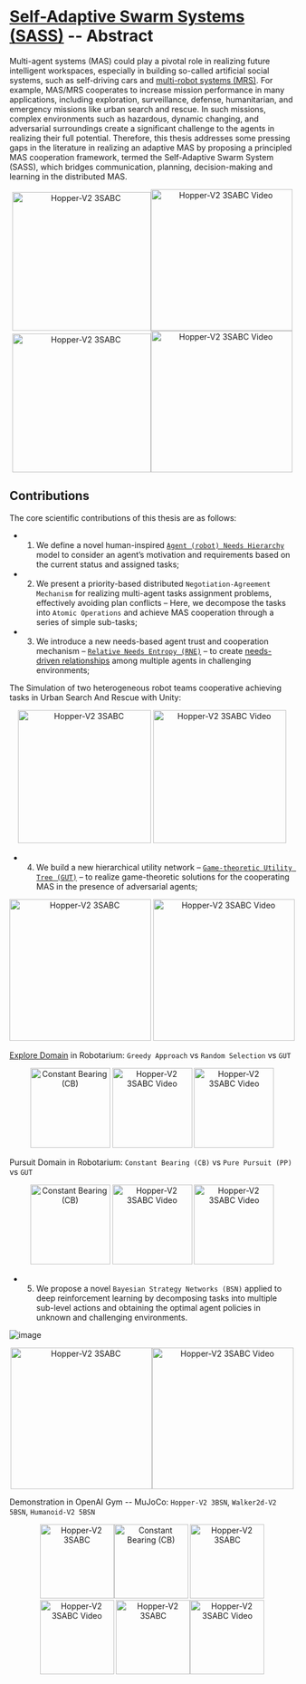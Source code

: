 # [Self-Adaptive Swarm Systems (SASS)](https://www.ijcai.org/proceedings/2021/722) -- Abstract

Multi-agent systems (MAS) could play a pivotal role in realizing future intelligent workspaces, especially in building so-called artificial social systems, such as self-driving cars and [multi-robot systems (MRS)](https://ieeexplore.ieee.org/abstract/document/8901075). For example, MAS/MRS cooperates to increase mission performance in many applications, including exploration, surveillance, defense, humanitarian, and emergency missions like urban search and rescue. In such missions, complex environments such as hazardous, dynamic changing, and adversarial surroundings create a significant challenge to the agents in realizing their full potential. Therefore, this thesis addresses some pressing gaps in the literature in realizing an adaptive MAS by proposing a principled MAS cooperation framework, termed the Self-Adaptive Swarm System (SASS), which bridges communication, planning, decision-making and learning in the distributed MAS.

<div align = center>
<img src="https://github.com/RickYang2016/Qin-Yang-PhD-Dissertation-SASS/blob/main/figures/sass.png" height="245" alt="Hopper-V2 3SABC"><img src="https://github.com/RickYang2016/Qin-Yang-PhD-Dissertation-SASS/blob/main/figures/sass.gif" height="250" alt="Hopper-V2 3SABC Video"/>
</div>

<div align = center>
<img src="https://github.com/RickYang2016/Qin-Yang-PhD-Dissertation-SASS/blob/main/figures/sass-framework.png" height="245" alt="Hopper-V2 3SABC"><img src="https://github.com/RickYang2016/Qin-Yang-PhD-Dissertation-SASS/blob/main/figures/gut.gif" height="250" alt="Hopper-V2 3SABC Video"/>
</div>

## Contributions

The core scientific contributions of this thesis are as follows: 
* 1) We define a novel human-inspired [`Agent (robot) Needs Hierarchy`](https://ieeexplore.ieee.org/abstract/document/9283249) model to consider an agent’s motivation and requirements based on the current status and assigned tasks; 
* 2) We present a priority-based distributed `Negotiation-Agreement Mechanism` for realizing multi-agent tasks assignment problems, effectively avoiding plan conflicts – Here, we decompose the tasks into `Atomic Operations` and achieve MAS cooperation through a series of simple sub-tasks; 
* 3) We introduce a new needs-based agent trust and cooperation mechanism – [`Relative Needs Entropy (RNE)`](https://ieeexplore.ieee.org/abstract/document/9659187) – to create [needs-driven relationships](https://ieeexplore.ieee.org/abstract/document/9292570) among multiple agents in challenging environments; 

The Simulation of two heterogeneous robot teams cooperative achieving tasks in Urban Search And Rescue with Unity:
<div align = center>
<img src="https://github.com/RickYang2016/PhD-Dissertation-SASS/blob/main/figures/rne.png" height="235" alt="Hopper-V2 3SABC">   <img src="https://github.com/RickYang2016/PhD-Dissertation-SASS/blob/main/figures/rne.gif" height="235" alt="Hopper-V2 3SABC Video"/>
</div>

* 4) We build a new hierarchical utility network – [`Game-theoretic Utility Tree (GUT)`](https://arxiv.org/abs/2004.10950) – to realize game-theoretic solutions for the cooperating MAS in the presence of adversarial agents; 

<div align = center>
<img src="https://github.com/RickYang2016/PhD-Dissertation-SASS/blob/main/figures/gut.jpg" height="250" alt="Hopper-V2 3SABC">   <img src="https://github.com/RickYang2016/PhD-Dissertation-SASS/blob/main/figures/gut_s.gif" height="250" alt="Hopper-V2 3SABC Video"/>
</div>

[Explore Domain](https://arxiv.org/abs/2004.10950) in Robotarium: `Greedy Approach`        vs        `Random Selection`        vs          `GUT`
<div align = center>
<img src="https://github.com/RickYang2016/PhD-Dissertation-SASS/blob/main/figures/greedy.gif" height="141" title="Constant Bearing (CB)">   <img src="https://github.com/RickYang2016/PhD-Dissertation-SASS/blob/main/figures/random.gif" height="141" alt="Hopper-V2 3SABC Video">      <img src="https://github.com/RickYang2016/PhD-Dissertation-SASS/blob/main/figures/gut_explore.gif" height="141" alt="Hopper-V2 3SABC Video"/>
</div>

Pursuit Domain in Robotarium: `Constant Bearing (CB)`        vs        `Pure Pursuit (PP)`        vs          `GUT`
<div align = center>
<img src="https://github.com/RickYang2016/PhD-Dissertation-SASS/blob/main/figures/cb.gif" height="141" title="Constant Bearing (CB)">   <img src="https://github.com/RickYang2016/PhD-Dissertation-SASS/blob/main/figures/pp.gif" height="141" alt="Hopper-V2 3SABC Video">      <img src="https://github.com/RickYang2016/PhD-Dissertation-SASS/blob/main/figures/gut_pursuit.gif" height="141" alt="Hopper-V2 3SABC Video"/>
</div>

* 5) We propose a novel `Bayesian Strategy Networks (BSN)` applied to deep reinforcement learning by decomposing tasks into multiple sub-level actions and obtaining the optimal agent policies in unknown and challenging environments.

![image](https://github.com/RickYang2016/PhD-Dissertation-SASS/blob/main/figures/policy_network.png)

<div align = center>
<img src="https://github.com/RickYang2016/PhD-Dissertation-SASS/blob/main/figures/walker2d.png" height="250" alt="Hopper-V2 3SABC"><img src="https://github.com/RickYang2016/PhD-Dissertation-SASS/blob/main/figures/biped_robot.gif" height="250" alt="Hopper-V2 3SABC Video"/>
</div>

Demonstration in OpenAI Gym -- MuJoCo: `Hopper-V2 3BSN`, `Walker2d-V2 5BSN`, `Humanoid-V2 5BSN`
<div align = center>
<img src="https://github.com/RickYang2016/PhD-Dissertation-SASS/blob/main/figures/hopper-v2_3bsac.png" height="131" alt="Hopper-V2 3SABC"><img src="https://github.com/RickYang2016/PhD-Dissertation-SASS/blob/main/figures/hopper-v2_3bsac.gif" height="131" title="Constant Bearing (CB)">   <img src="https://github.com/RickYang2016/PhD-Dissertation-SASS/blob/main/figures/walker2d_v2_5bsac.png" height="131" alt="Hopper-V2 3SABC"><img src="https://github.com/RickYang2016/PhD-Dissertation-SASS/blob/main/figures/walker2d-v2_5bsac.gif" height="131" alt="Hopper-V2 3SABC Video">   <img src="https://github.com/RickYang2016/PhD-Dissertation-SASS/blob/main/figures/humanoid-v2_5bsac.png" height="131" alt="Hopper-V2 3SABC"><img src="https://github.com/RickYang2016/PhD-Dissertation-SASS/blob/main/figures/humanoid-v2_3bsac.gif" height="131" alt="Hopper-V2 3SABC Video"/>
</div>
